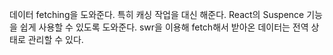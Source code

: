 데이터 fetching을 도와준다. 특히 캐싱 작업을 대신 해준다.
React의 Suspence 기능을 쉽게 사용할 수 있도록 도와준다.
swr을 이용해 fetch해서 받아온 데이터는 전역 상태로 관리할 수 있다.
